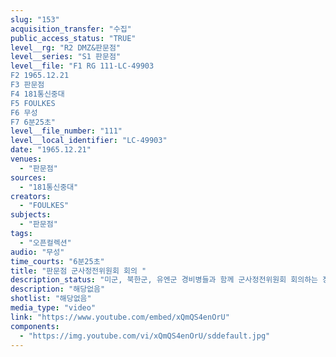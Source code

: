 ```yaml
---
slug: "153"
acquisition_transfer: "수집"
public_access_status: "TRUE"
level__rg: "R2 DMZ&판문점"
level__series: "S1 판문점"
level__file: "F1 RG 111-LC-49903
F2 1965.12.21
F3 판문점 
F4 181통신중대
F5 FOULKES
F6 무성 
F7 6분25초"
level__file_number: "111"
level__local_identifier: "LC-49903"
date: "1965.12.21"
venues: 
  - "판문점"
sources: 
  - "181통신중대"
creators: 
  - "FOULKES"
subjects: 
  - "판문점"
tags: 
  - "오픈컬렉션"
audio: "무성"
time_courts: "6분25초"
title: "판문점 군사정전위원회 회의 "
description_status: "미군, 북한군, 유엔군 경비병들과 함께 군사정전위원회 회의하는 장면들, 방문자가 주변을 둘러 보고 있다. Harry Sands(USAF) 장군은 회의 장소를 떠나 차를 타고 출발한다. 북한 경비병들이 행진하고 있다. 한국 언론인들은 북한 사람들과 이야기를 나누고 있다."
description: "해당없음"
shotlist: "해당없음"
media_type: "video"
link: "https://www.youtube.com/embed/xQmQS4enOrU"
components: 
  - "https://img.youtube.com/vi/xQmQS4enOrU/sddefault.jpg"
---
```

